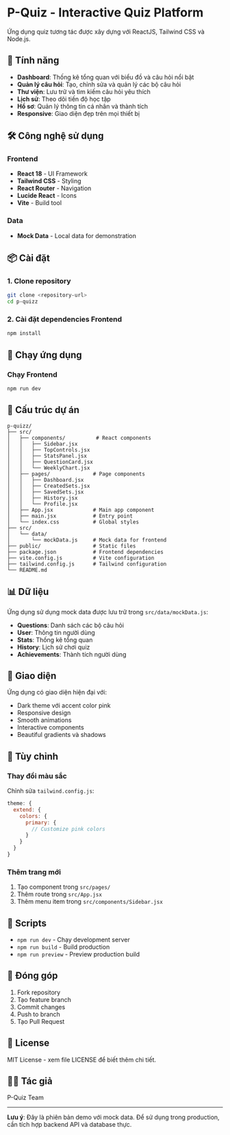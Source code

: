 # P-Quiz - Interactive Quiz Platform

Ứng dụng quiz tương tác được xây dựng với ReactJS, Tailwind CSS và Node.js.

## 🚀 Tính năng

- **Dashboard**: Thống kê tổng quan với biểu đồ và câu hỏi nổi bật
- **Quản lý câu hỏi**: Tạo, chỉnh sửa và quản lý các bộ câu hỏi
- **Thư viện**: Lưu trữ và tìm kiếm câu hỏi yêu thích
- **Lịch sử**: Theo dõi tiến độ học tập
- **Hồ sơ**: Quản lý thông tin cá nhân và thành tích
- **Responsive**: Giao diện đẹp trên mọi thiết bị

## 🛠️ Công nghệ sử dụng

### Frontend
- **React 18** - UI Framework
- **Tailwind CSS** - Styling
- **React Router** - Navigation
- **Lucide React** - Icons
- **Vite** - Build tool

### Data
- **Mock Data** - Local data for demonstration

## 📦 Cài đặt

### 1. Clone repository
```bash
git clone <repository-url>
cd p-quizz
```

### 2. Cài đặt dependencies Frontend
```bash
npm install
```

## 🚀 Chạy ứng dụng

### Chạy Frontend
```bash
npm run dev
```

## 📁 Cấu trúc dự án

```
p-quizz/
├── src/
│   ├── components/          # React components
│   │   ├── Sidebar.jsx
│   │   ├── TopControls.jsx
│   │   ├── StatsPanel.jsx
│   │   ├── QuestionCard.jsx
│   │   └── WeeklyChart.jsx
│   ├── pages/              # Page components
│   │   ├── Dashboard.jsx
│   │   ├── CreatedSets.jsx
│   │   ├── SavedSets.jsx
│   │   ├── History.jsx
│   │   └── Profile.jsx
│   ├── App.jsx             # Main app component
│   ├── main.jsx            # Entry point
│   └── index.css           # Global styles
├── src/
│   └── data/
│       └── mockData.js     # Mock data for frontend
├── public/                 # Static files
├── package.json            # Frontend dependencies
├── vite.config.js          # Vite configuration
├── tailwind.config.js      # Tailwind configuration
└── README.md
```

## 📊 Dữ liệu

Ứng dụng sử dụng mock data được lưu trữ trong `src/data/mockData.js`:

- **Questions**: Danh sách các bộ câu hỏi
- **User**: Thông tin người dùng
- **Stats**: Thống kê tổng quan
- **History**: Lịch sử chơi quiz
- **Achievements**: Thành tích người dùng

## 🎨 Giao diện

Ứng dụng có giao diện hiện đại với:
- Dark theme với accent color pink
- Responsive design
- Smooth animations
- Interactive components
- Beautiful gradients và shadows

## 🔧 Tùy chỉnh

### Thay đổi màu sắc
Chỉnh sửa `tailwind.config.js`:
```javascript
theme: {
  extend: {
    colors: {
      primary: {
        // Customize pink colors
      }
    }
  }
}
```

### Thêm trang mới
1. Tạo component trong `src/pages/`
2. Thêm route trong `src/App.jsx`
3. Thêm menu item trong `src/components/Sidebar.jsx`

## 📝 Scripts

- `npm run dev` - Chạy development server
- `npm run build` - Build production
- `npm run preview` - Preview production build

## 🤝 Đóng góp

1. Fork repository
2. Tạo feature branch
3. Commit changes
4. Push to branch
5. Tạo Pull Request

## 📄 License

MIT License - xem file LICENSE để biết thêm chi tiết.

## 👨‍💻 Tác giả

P-Quiz Team

---

**Lưu ý**: Đây là phiên bản demo với mock data. Để sử dụng trong production, cần tích hợp backend API và database thực.
